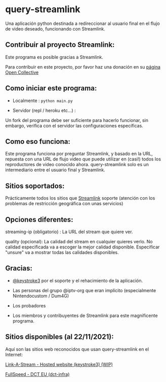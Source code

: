 # query-streamlink

Una aplicación python destinada a redireccionar al usuario final en el flujo de video deseado, funcionando con Streamlink.

## Contribuir al proyecto Streamlink:

Este programa es posible gracias a Streamlink.

Para contribuir en este proyecto, por favor haz una donación en su [página Open Collective](https://opencollective.com/streamlink)

## Como iniciar este programa:

- Localmente :
```python main.py```

- Servidor (repl / heroku etc...) :

Un fork del programa debe ser suficiente para hacerlo funcionar, sin embargo, verifica con el servidor las configuraciones específicas.

## Como eso funciona:

Este programa funciona por preguntar Streamlink, y basado en la URL, repuesta con una URL de flujo video que puede utilizar en (casi!) todos los reproductores de video conocido ahora.
query-streamlink solo es un intermediario entre el usuario final y Streamlink.

## Sitios soportados:

Prácticamente todos los sitios que [Streamlink](https://streamlink.github.io/plugin_matrix.html) soporte (atención con los problemas de restricción geográfica con unas servicios)

## Opciones diferentes:

streaming-ip (obligatorio) : La URL del stream que quiere ver.

quality (opcional): La calidad del stream en cualquier quieres verlo. No calidad especificada va a escoger la mejor calidad disponible. Especificar "unsure" va a mostrar todas las calidades disponibles.

## Gracias:

-  [@keystroke3](https://github.com/keystroke3) por el soporte y el rehacimiento de la aplicación.

- Las personas del grupo @iptv-org que eran implícito (especialmente Nintendocustom / Dum4G)

- Los probadores

- Los miembros y contribuyentes de Streamlink para este magnificente programa.


## Sitios disponibles (al 22/11/2021):

Aquí son las sitios web reconocidos que usan query-streamlink en el Internet:

[Link-A-Stream - Hosted website (keystroke3) (WIP)](https://linkastream.co/)

[FullSpeed - DCT EU (dct-infra)](http://free.fullspeed.tv/)
